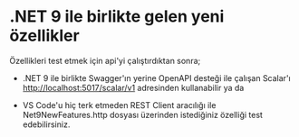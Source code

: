 # .NET 9 ile birlikte gelen yeni özellikler

Özellikleri test etmek için api'yi çalıştırdıktan sonra;

- .NET 9 ile birlikte Swagger'ın yerine OpenAPI desteği ile çalışan Scalar'ı [http://localhost:5017/scalar/v1](http://localhost:5017/scalar/v1) adresinden kullanabilir ya da

- VS Code'u hiç terk etmeden REST Client aracılığı ile Net9NewFeatures.http dosyası üzerinden istediğiniz özelliği test edebilirsiniz.
